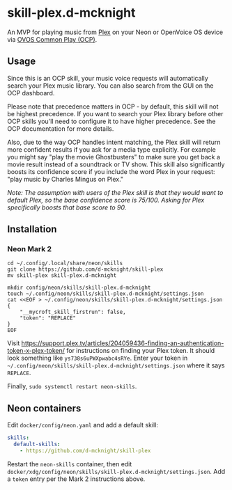 # skill-plex.d-mcknight

An MVP for playing music from [Plex](https://plex.tv) on your Neon or OpenVoice OS device via [OVOS Common Play (OCP)](https://github.com/OpenVoiceOS/ovos-ocp-audio-plugin).

## Usage

Since this is an OCP skill, your music voice requests will automatically search your Plex music library. You can also search from the GUI on the OCP dashboard.

Please note that precedence matters in OCP - by default, this skill will not be highest precedence. If you want to search your Plex library before other OCP skills you'll need to configure it to have higher precedence. See the OCP documentation for more details.

Also, due to the way OCP handles intent matching, the Plex skill will return more confident results if you ask for a media type explicitly. For example you might say "play the movie Ghostbusters" to make sure you get back a movie result instead of a soundtrack or TV show. This skill also significantly boosts its confidence score if you include the word Plex in your request: "play music by Charles Mingus on Plex."

_Note: The assumption with users of the Plex skill is that they would want to default Plex, so the base confidence score is 75/100. Asking for Plex specifically boosts that base score to 90._

## Installation

### Neon Mark 2

```shell
cd ~/.config/.local/share/neon/skills
git clone https://github.com/d-mcknight/skill-plex
mv skill-plex skill-plex.d-mcknight

mkdir config/neon/skills/skill-plex.d-mcknight
touch ~/.config/neon/skills/skill-plex.d-mcknight/settings.json
cat <<EOF > ~/.config/neon/skills/skill-plex.d-mcknight/settings.json
{
    "__mycroft_skill_firstrun": false,
    "token": "REPLACE"
}
EOF
```

Visit https://support.plex.tv/articles/204059436-finding-an-authentication-token-x-plex-token/ for instructions on finding your Plex token.
It should look something like `ys738s6uPWXpwabc4sRYe`.
Enter your token in `~/.config/neon/skills/skill-plex.d-mcknight/settings.json` where it says `REPLACE`.

Finally, `sudo systemctl restart neon-skills`.

## Neon containers

Edit `docker/config/neon.yaml` and add a default skill:

```yaml
skills:
  default-skills:
    - https://github.com/d-mcknight/skill-plex
```

Restart the `neon-skills` container, then edit `docker/xdg/config/neon/skills/skill-plex.d-mcknight/settings.json`. Add a `token` entry per the Mark 2 instructions above.
